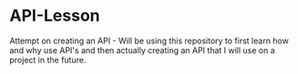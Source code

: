 # API-Lesson
Attempt on creating an API - Will be using this repository to first learn how and why use API's and then actually creating an API that I will use on a project in the future.
